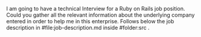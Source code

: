 I am going to have a technical Interview for a Ruby on Rails job position. Could you gather all the relevant information about the underlying company entered in order to help me in this enterprise. Follows below the job description in #file:job-description.md inside #folder:src .